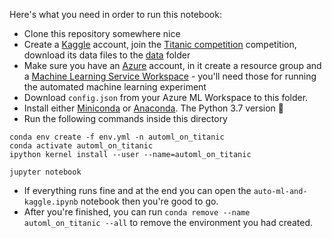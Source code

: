 Here's what you need in order to run this notebook:

* Clone this repository somewhere nice
* Create a [Kaggle](https://www.kaggle.com) account, join the [Titanic competition](https://www.kaggle.com/c/titanic/overview) competition, download its data files to the [data](./data) folder
* Make sure you have an [Azure](https://azure.microsoft.com/en-us/) account, in it create a resource group and a [Machine Learning Service Workspace](https://docs.microsoft.com/en-us/azure/machine-learning/) - you'll need those for running the automated machine learning experiment
* Download `config.json` from your Azure ML Workspace to this folder.
* Install either [Miniconda](https://conda.io/en/latest/miniconda.html) or [Anaconda](https://www.anaconda.com/downloads). The Python 3.7 version 🐍
* Run the following commands inside this directory

```shell
conda env create -f env.yml -n automl_on_titanic
conda activate automl_on_titanic
ipython kernel install --user --name=automl_on_titanic

jupyter notebook
```
* If everything runs fine and at the end you can open the `auto-ml-and-kaggle.ipynb` notebook then you're good to go.
* After you're finished, you can run `conda remove --name automl_on_titanic --all` to remove the environment you had created.